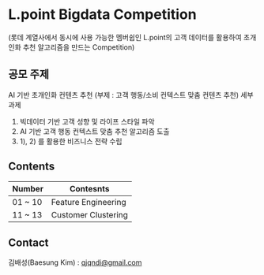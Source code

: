 # L.point Bigdata Competition
(롯데 계열사에서 동시에 사용 가능한 멤버쉽인 L.point의 고객 데이터를 활용하여 초개인화 추천 알고리즘을 만드는 Competition)

## 공모 주제
AI 기반 초개인화 컨텐츠 추천 (부제 : 고객 행동/소비 컨텍스트 맞춤 컨텐츠 추천)
세부 과제
1) 빅데이터 기반 고객 성향 및 라이프 스타일 파악
2) AI 기반 고객 행동 컨텍스트 맞춤 추천 알고리즘 도출
3) 1), 2) 를 활용한 비즈니스 전략 수립

## Contents
Number | Contesnts
------------ | -------------
01 ~ 10 | Feature Engineering
11 ~ 13 | Customer Clustering

## Contact
김배성(Baesung Kim) : qjqndi@gmail.com
